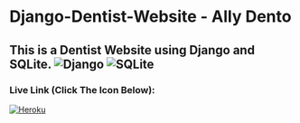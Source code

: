 # Django-Dentist-Website - Ally Dento
## This is a Dentist Website using Django and SQLite. ![Django](https://img.shields.io/badge/-Django-%23092E20?style=flat-square&logo=Django&logoColor=white) ![SQLite](https://img.shields.io/badge/-SQLite-%23003B57?style=flat-square&logo=SQLite)

### Live Link (Click The Icon Below):
<a href="http://omar022.herokuapp.com/" target="_blank"> ![Heroku](http://img.shields.io/badge/-Heroku-400099?style=flat-square&logo=heroku&logoColor=white)
